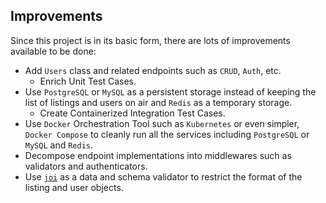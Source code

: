 ## Improvements

Since this project is in its basic form, there are lots of improvements available to be done:
* Add `Users` class and related endpoints such as `CRUD`, `Auth`, etc.
	* Enrich Unit Test Cases.
* Use `PostgreSQL` or `MySQL` as a persistent storage instead of keeping the list of listings and users on air and `Redis` as a temporary storage.
	* Create Containerized Integration Test Cases.
* Use `Docker` Orchestration Tool such as `Kubernetes` or even simpler, `Docker Compose` to cleanly run all the services including `PostgreSQL` or `MySQL` and `Redis`.
* Decompose endpoint implementations into middlewares such as validators and authenticators.
* Use [`joi`](https://www.npmjs.com/package/joi) as a data and schema validator to restrict the format of the listing and user objects.

